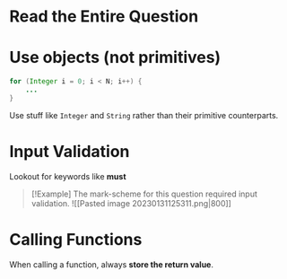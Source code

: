 # Read the Entire Question

# Use objects (**not** primitives)
```java
for (Integer i = 0; i < N; i++) {
	...
}
```

Use stuff like `Integer` and `String` rather than their primitive counterparts.

# Input Validation
Lookout for keywords like **must** 

> [!Example]
> The mark-scheme for this question required input validation.
>  ![[Pasted image 20230131125311.png|800]]

# Calling Functions
When calling a function, always **store the return value**.